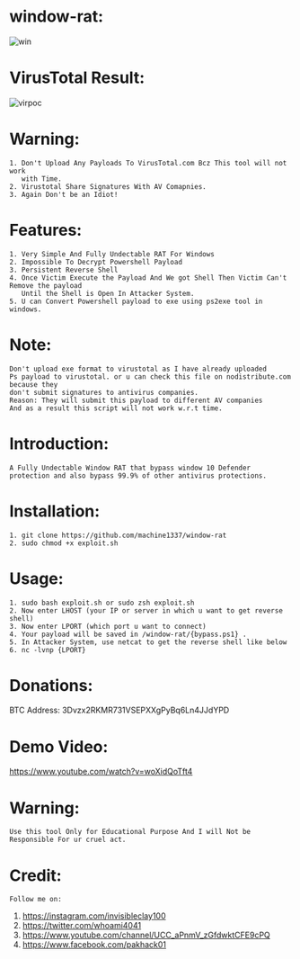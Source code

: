 # window-rat:
    
![win](https://user-images.githubusercontent.com/82051128/128230413-c5addd4f-526b-4055-b40d-08c3680d6d80.png)

# VirusTotal Result:
![virpoc](https://user-images.githubusercontent.com/82051128/123906509-bf6add80-d98d-11eb-81aa-d97ceda5bc86.PNG)

# Warning:
    1. Don't Upload Any Payloads To VirusTotal.com Bcz This tool will not work
       with Time.
    2. Virustotal Share Signatures With AV Comapnies.
    3. Again Don't be an Idiot!

# Features:
    1. Very Simple And Fully Undectable RAT For Windows
    2. Impossible To Decrypt Powershell Payload
    3. Persistent Reverse Shell
    4. Once Victim Execute the Payload And We got Shell Then Victim Can't Remove the payload
       Until the Shell is Open In Attacker System.
    5. U can Convert Powershell payload to exe using ps2exe tool in windows.
    
# Note:
    Don't upload exe format to virustotal as I have already uploaded
    Ps payload to virustotal. or u can check this file on nodistribute.com because they
    don't submit signatures to antivirus companies.
    Reason: They will submit this payload to different AV companies
    And as a result this script will not work w.r.t time.

# Introduction:
    A Fully Undectable Window RAT that bypass window 10 Defender protection and also bypass 99.9% of other antivirus protections.
    
# Installation:
    1. git clone https://github.com/machine1337/window-rat
    2. sudo chmod +x exploit.sh
    
# Usage:
    1. sudo bash exploit.sh or sudo zsh exploit.sh
    2. Now enter LHOST (your IP or server in which u want to get reverse shell)
    3. Now enter LPORT (which port u want to connect)
    4. Your payload will be saved in /window-rat/{bypass.ps1} .
    5. In Attacker System, use netcat to get the reverse shell like below
    6. nc -lvnp {LPORT}


    
# Donations:
   BTC Address:  3Dvzx2RKMR731VSEPXXgPyBq6Ln4JJdYPD
   
# Demo Video:
https://www.youtube.com/watch?v=woXidQoTft4

# Warning:
    Use this tool Only for Educational Purpose And I will Not be Responsible For ur cruel act.
    
    
# Credit:
    Follow me on:
1. https://instagram.com/invisibleclay100
2. https://twitter.com/whoami4041
3. https://www.youtube.com/channel/UCC_aPnmV_zGfdwktCFE9cPQ
4. https://www.facebook.com/pakhack01
     
